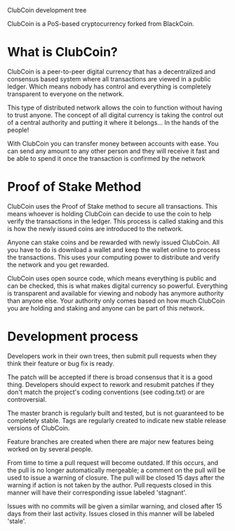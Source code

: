 
ClubCoin development tree

ClubCoin is a PoS-based cryptocurrency forked from BlackCoin.

What is ClubCoin?
===================

ClubCoin is a peer-to-peer digital currency that has a decentralized and consensus based system where all transactions are viewed in a public ledger. Which means nobody has control and everything is completely transparent to everyone on the network.

This type of distributed network allows the coin to function without having to trust anyone. The concept of all digital currency is taking the control out of a central authority and putting it where it belongs... In the hands of the people!

With ClubCoin you can transfer money between accounts with ease. You can send any amount to any other person and they will receive it fast and be able to spend it once the transaction is confirmed by the network

Proof of Stake Method
===================

ClubCoin uses the Proof of Stake method to secure all transactions. This means whoever is holding ClubCoin can decide to use the coin to help verify the transactions in the ledger. This process is called staking and this is how the newly issued coins are introduced to the network.

Anyone can stake coins and be rewarded with newly issued ClubCoin. All you have to do is download a wallet and keep the wallet online to process the transactions. This uses your computing power to distribute and verify the network and you get rewarded.

ClubCoin uses open source code, which means everything is public and can be checked, this is what makes digital currency so powerful. Everything is transparent and available for viewing and nobody has anymore authority than anyone else. Your authority only comes based on how much ClubCoin you are holding and staking and anyone can be part of this network.

Development process
===================

Developers work in their own trees, then submit pull requests when
they think their feature or bug fix is ready.

The patch will be accepted if there is broad consensus that it is a
good thing.  Developers should expect to rework and resubmit patches
if they don't match the project's coding conventions (see coding.txt)
or are controversial.

The master branch is regularly built and tested, but is not guaranteed
to be completely stable. Tags are regularly created to indicate new
stable release versions of ClubCoin.

Feature branches are created when there are major new features being
worked on by several people.

From time to time a pull request will become outdated. If this occurs, and
the pull is no longer automatically mergeable; a comment on the pull will
be used to issue a warning of closure. The pull will be closed 15 days
after the warning if action is not taken by the author. Pull requests closed
in this manner will have their corresponding issue labeled 'stagnant'.

Issues with no commits will be given a similar warning, and closed after
15 days from their last activity. Issues closed in this manner will be 
labeled 'stale'.

